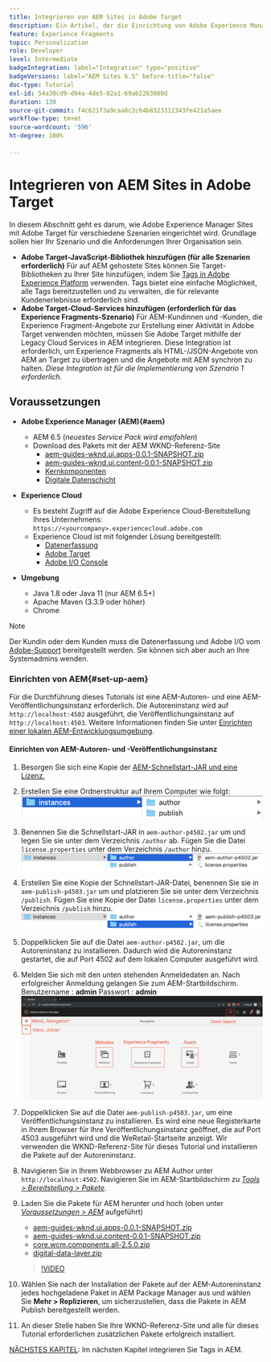 ```yaml
---
title: Integrieren von AEM Sites in Adobe Target
description: Ein Artikel, der die Einrichtung von Adobe Experience Manager mit Adobe Target für verschiedene Szenarien beschreibt.
feature: Experience Fragments
topic: Personalization
role: Developer
level: Intermediate
badgeIntegration: label="Integration" type="positive"
badgeVersions: label="AEM Sites 6.5" before-title="false"
doc-type: Tutorial
exl-id: 54a30cd9-d94a-4de5-82a1-69ab2263980d
duration: 130
source-git-commit: f4c621f3a9caa8c2c64b8323312343fe421a5aee
workflow-type: tm+mt
source-wordcount: '596'
ht-degree: 100%

---
```


# Integrieren von AEM Sites in Adobe Target

In diesem Abschnitt geht es darum, wie Adobe Experience Manager Sites mit Adobe Target für verschiedene Szenarien eingerichtet wird. Grundlage sollen hier Ihr Szenario und die Anforderungen Ihrer Organisation sein.

* **Adobe Target-JavaScript-Bibliothek hinzufügen (für alle Szenarien erforderlich)**
Für auf AEM gehostete Sites können Sie Target-Bibliotheken zu Ihrer Site hinzufügen, indem Sie [Tags in Adobe Experience Platform](https://experienceleague.adobe.com/docs/experience-platform/tags/home.html?lang=de) verwenden. Tags bietet eine einfache Möglichkeit, alle Tags bereitzustellen und zu verwalten, die für relevante Kundenerlebnisse erforderlich sind.
* **Adobe Target-Cloud-Services hinzufügen (erforderlich für das Experience Fragments-Szenario)**
Für AEM-Kundinnen und -Kunden, die Experience Fragment-Angebote zur Erstellung einer Aktivität in Adobe Target verwenden möchten, müssen Sie Adobe Target mithilfe der Legacy Cloud Services in AEM integrieren. Diese Integration ist erforderlich, um Experience Fragments als HTML-/JSON-Angebote von AEM an Target zu übertragen und die Angebote mit AEM synchron zu halten. *Diese Integration ist für die Implementierung von Szenario 1 erforderlich.*

## Voraussetzungen

* **Adobe Experience Manager (AEM){#aem}**
   * AEM 6.5 (*neuestes Service Pack wird empfohlen*)
   * Download des Pakets mit der AEM WKND-Referenz-Site
      * [aem-guides-wknd.ui.apps-0.0.1-SNAPSHOT.zip](https://github.com/adobe/aem-guides-wknd/releases/download/archetype-18.1/aem-guides-wknd.ui.apps-0.0.1-SNAPSHOT.zip)
      * [aem-guides-wknd.ui.content-0.0.1-SNAPSHOT.zip](https://github.com/adobe/aem-guides-wknd/releases/download/archetype-18.1/aem-guides-wknd.ui.content-0.0.1-SNAPSHOT.zip)
      * [Kernkomponenten](https://github.com/adobe/aem-core-wcm-components/releases/download/core.wcm.components.reactor-2.5.0/core.wcm.components.all-2.5.0.zip)
      * [Digitale Datenschicht](assets/implementation/digital-data-layer.zip)

* **Experience Cloud**
   * Es besteht Zugriff auf die Adobe Experience Cloud-Bereitstellung Ihres Unternehmens: `https://<yourcompany>.experiencecloud.adobe.com`
   * Experience Cloud ist mit folgender Lösung bereitgestellt:
      * [Datenerfassung](https://experiencecloud.adobe.com)
      * [Adobe Target](https://experiencecloud.adobe.com)
      * [Adobe I/O Console](https://console.adobe.io)

* **Umgebung**
   * Java 1.8 oder Java 11 (nur AEM 6.5+)
   * Apache Maven (3.3.9 oder höher)
   * Chrome

>[!NOTE]
>
> Der Kundin oder dem Kunden muss die Datenerfassung und Adobe I/O vom [Adobe-Support](https://helpx.adobe.com/de/contact/enterprise-support.ec.html) bereitgestellt werden. Sie können sich aber auch an Ihre Systemadmins wenden.

### Einrichten von AEM{#set-up-aem}

Für die Durchführung dieses Tutorials ist eine AEM-Autoren- und eine AEM-Veröffentlichungsinstanz erforderlich. Die Autoreninstanz wird auf `http://localhost:4502` ausgeführt, die Veröffentlichungsinstanz auf `http://localhost:4503`. Weitere Informationen finden Sie unter [Einrichten einer lokalen AEM-Entwicklungsumgebung](https://helpx.adobe.com/de/experience-manager/kt/platform-repository/using/local-aem-dev-environment-article-setup.html).

#### Einrichten von AEM-Autoren- und -Veröffentlichungsinstanz

1. Besorgen Sie sich eine Kopie der [AEM-Schnellstart-JAR und eine Lizenz.](https://helpx.adobe.com/de/experience-manager/6-5/sites/deploying/using/deploy.html#GettingtheSoftware)
2. Erstellen Sie eine Ordnerstruktur auf Ihrem Computer wie folgt:
   ![Ordnerstruktur](assets/implementation/aem-setup-1.png)
3. Benennen Sie die Schnellstart-JAR in `aem-author-p4502.jar` um und legen Sie sie unter dem Verzeichnis `/author` ab. Fügen Sie die Datei `license.properties` unter dem Verzeichnis `/author` hinzu.
   ![AEM-Autoreninstanz](assets/implementation/aem-setup-author.png)
4. Erstellen Sie eine Kopie der Schnellstart-JAR-Datei, benennen Sie sie in `aem-publish-p4503.jar` um und platzieren Sie sie unter dem Verzeichnis `/publish`. Fügen Sie eine Kopie der Datei `license.properties` unter dem Verzeichnis `/publish` hinzu.
   ![AEM-Veröffentlichungsinstanz](assets/implementation/aem-setup-publish.png)
5. Doppelklicken Sie auf die Datei `aem-author-p4502.jar`, um die Autoreninstanz zu installieren. Dadurch wird die Autoreninstanz gestartet, die auf Port 4502 auf dem lokalen Computer ausgeführt wird.
6. Melden Sie sich mit den unten stehenden Anmeldedaten an. Nach erfolgreicher Anmeldung gelangen Sie zum AEM-Startbildschirm.
Benutzername : **admin**
Passwort : **admin**
   ![AEM-Veröffentlichungsinstanz](assets/implementation/aem-author-home-page.png)
7. Doppelklicken Sie auf die Datei `aem-publish-p4503.jar`, um eine Veröffentlichungsinstanz zu installieren. Es wird eine neue Registerkarte in Ihrem Browser für Ihre Veröffentlichungsinstanz geöffnet, die auf Port 4503 ausgeführt wird und die WeRetail-Startseite anzeigt. Wir verwenden die WKND-Referenz-Site für dieses Tutorial und installieren die Pakete auf der Autoreninstanz.
8. Navigieren Sie in Ihrem Webbrowser zu AEM Author unter `http://localhost:4502`. Navigieren Sie im AEM-Startbildschirm zu *[Tools > Bereitstellung > Pakete](http://localhost:4502/crx/packmgr/index.jsp)*.
9. Laden Sie die Pakete für AEM herunter und hoch (oben unter *[Voraussetzungen > AEM](#aem)* aufgeführt)
   * [aem-guides-wknd.ui.apps-0.0.1-SNAPSHOT.zip](https://github.com/adobe/aem-guides-wknd/releases/download/archetype-18.1/aem-guides-wknd.ui.apps-0.0.1-SNAPSHOT.zip)
   * [aem-guides-wknd.ui.content-0.0.1-SNAPSHOT.zip](https://github.com/adobe/aem-guides-wknd/releases/download/archetype-18.1/aem-guides-wknd.ui.content-0.0.1-SNAPSHOT.zip)
   * [core.wcm.components.all-2.5.0.zip](https://github.com/adobe/aem-core-wcm-components/releases/download/core.wcm.components.reactor-2.5.0/core.wcm.components.all-2.5.0.zip)
   * [digital-data-layer.zip](assets/implementation/digital-data-layer.zip)

   >[!VIDEO](https://video.tv.adobe.com/v/28377?quality=12&learn=on)
10. Wählen Sie nach der Installation der Pakete auf der AEM-Autoreninstanz jedes hochgeladene Paket in AEM Package Manager aus und wählen Sie **Mehr > Replizieren**, um sicherzustellen, dass die Pakete in AEM Publish bereitgestellt werden.
11. An dieser Stelle haben Sie Ihre WKND-Referenz-Site und alle für dieses Tutorial erforderlichen zusätzlichen Pakete erfolgreich installiert.

[NÄCHSTES KAPITEL](./using-launch-adobe-io.md): Im nächsten Kapitel integrieren Sie Tags in AEM.
